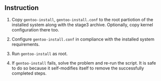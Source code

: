 Instruction
-----------

1. Copy `gentoo-install`, `gentoo-install.conf` to the root partiotion of the installed system
along with the stage3 archive. Optionally, copy kernel configuration there too.

2. Configure `gentoo-install.conf` in compliance with the installed system requirements.

3. Run `gentoo-install` as root.

4. If `gentoo-install` fails, solve the problem and re-run the script. It is safe to do so
because it self-modifies itself to remove the successfully completed steps.

